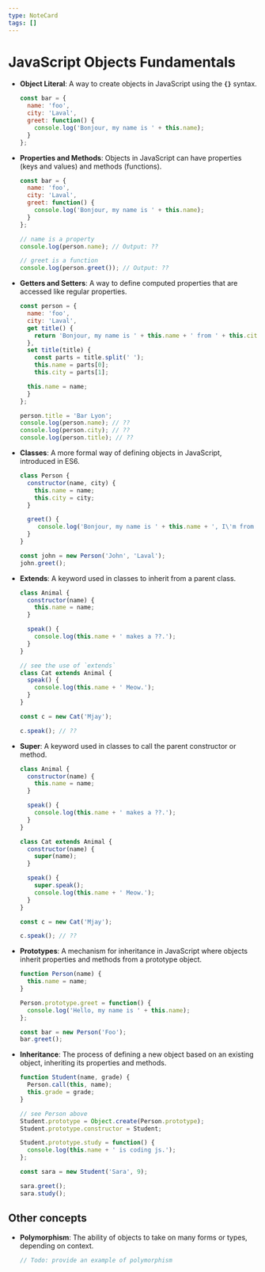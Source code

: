 ```yaml
---
type: NoteCard
tags: []
---
```


# JavaScript Objects Fundamentals
*   **Object Literal**: A way to create objects in JavaScript using the **`{}`** syntax.

    ```js
    const bar = {
      name: 'foo',
      city: 'Laval',
      greet: function() {
        console.log('Bonjour, my name is ' + this.name);
      }
    };
    ```

*   **Properties and Methods**: Objects in JavaScript can have properties (keys and values) and methods (functions).

    ```js
    const bar = {
      name: 'foo',
      city: 'Laval',
      greet: function() {
        console.log('Bonjour, my name is ' + this.name);
      }
    };

    // name is a property
    console.log(person.name); // Output: ??

    // greet is a function
    console.log(person.greet()); // Output: ??
    ```

*   **Getters and Setters**: A way to define computed properties that are accessed like regular properties.

    ```js
    const person = {
      name: 'foo',
      city: 'Laval',
      get title() {
        return 'Bonjour, my name is ' + this.name + ' from ' + this.city;
      },
      set title(title) {
        const parts = title.split(' ');
        this.name = parts[0];
        this.city = parts[1];

      this.name = name;
      }
    };

    person.title = 'Bar Lyon';
    console.log(person.name); // ??
    console.log(person.city); // ??
    console.log(person.title); // ??
    ```

*   **Classes**: A more formal way of defining objects in JavaScript, introduced in ES6.

    ```js
    class Person {
      constructor(name, city) {
        this.name = name;
        this.city = city;
      }

      greet() {
         console.log('Bonjour, my name is ' + this.name + ', I\'m from ' + this.city);
      }
    }

    const john = new Person('John', 'Laval');
    john.greet();
    ```

*   **Extends**: A keyword used in classes to inherit from a parent class.

    ```js
    class Animal {
      constructor(name) {
        this.name = name;
      }

      speak() {
        console.log(this.name + ' makes a ??.');
      }
    }

    // see the use of `extends`
    class Cat extends Animal {
      speak() {
        console.log(this.name + ' Meow.');
      }
    }

    const c = new Cat('Mjay');

    c.speak(); // ??
    ```

*   **Super**: A keyword used in classes to call the parent constructor or method.

    ```js
    class Animal {
      constructor(name) {
        this.name = name;
      }

      speak() {
        console.log(this.name + ' makes a ??.');
      }
    }

    class Cat extends Animal {
      constructor(name) {
        super(name);
      }

      speak() {
        super.speak();
        console.log(this.name + ' Meow.');
      }
    }

    const c = new Cat('Mjay');

    c.speak(); // ??
    ```

*   **Prototypes**: A mechanism for inheritance in JavaScript where objects inherit properties and methods from a prototype object.

    ```js
    function Person(name) {
      this.name = name;
    }

    Person.prototype.greet = function() {
      console.log('Hello, my name is ' + this.name);
    };

    const bar = new Person('Foo');
    bar.greet();
    ```

*   **Inheritance**: The process of defining a new object based on an existing object, inheriting its properties and methods.

    ```js
    function Student(name, grade) {
      Person.call(this, name);
      this.grade = grade;
    }

    // see Person above
    Student.prototype = Object.create(Person.prototype);
    Student.prototype.constructor = Student;

    Student.prototype.study = function() {
      console.log(this.name + ' is coding js.');
    };

    const sara = new Student('Sara', 9);

    sara.greet();
    sara.study();
    ```

## Other concepts

*   **Polymorphism**: The ability of objects to take on many forms or types, depending on context.

    ```js
    // Todo: provide an example of polymorphism
    ```